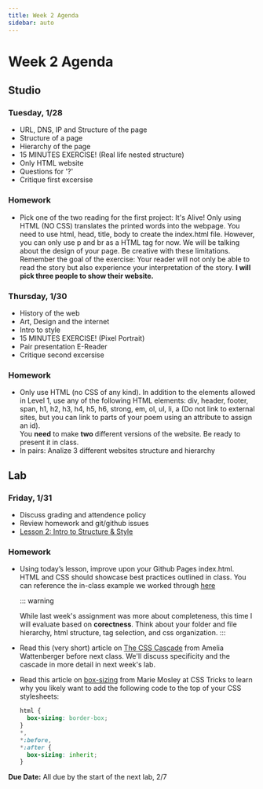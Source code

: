 ```yaml
---
title: Week 2 Agenda
sidebar: auto
---
```


# Week 2 Agenda

## Studio

### Tuesday, 1/28

- URL, DNS, IP and Structure of the page <br>
- Structure of a page <br>
- Hierarchy of the page <br>
- 15 MINUTES EXERCISE! (Real life nested structure) <br>
- Only HTML website <br>
- Questions for '?' <br>
- Critique first excersise <br>

### Homework

- Pick one of the two reading for the first project: It's Alive! Only using HTML (NO CSS) translates the printed words into the webpage. You need to use html, head, title, body to create the index.html file.
  However, you can only use p and br as a HTML tag for now. We will be talking about the design of your page. Be creative with these limitations. Remember the goal of the exercise: Your reader will not only be able to read the story but also experience your interpretation of the story.
  <b> I will pick three people to show their website. </b>

### Thursday, 1/30

- History of the web <br>
- Art, Design and the internet </br>
- Intro to style <br>
- 15 MINUTES EXERCISE! (Pixel Portrait) <br>
- Pair presentation E-Reader <br>
- Critique second excersise

### Homework

- Only use HTML (no CSS of any kind). In addition to the elements allowed in Level 1, use any of the following HTML elements: div, header, footer, span, h1, h2, h3, h4, h5, h6, strong, em, ol, ul, li, a (Do not link to external sites, but you can link to parts of your poem using an attribute to assign an id).
  <br>
  You <b>need</b> to make <strong> two </strong> different versions of the website. Be ready to present it in class.
  <br>
- In pairs: Analize 3 different websites structure and hierarchy

## Lab

### Friday, 1/31

- Discuss grading and attendence policy
- Review homework and git/github issues
- [Lesson 2: Intro to Structure & Style](../lessons/lab/lesson-2)

### Homework

- Using today’s lesson, improve upon your Github Pages index.html. HTML and CSS should showcase best practices outlined in class. You can reference the in-class example we worked through [here](https://github.com/AndrewLevinson/symmetrical-octo-potato)

  ::: warning

  While last week's assignment was more about completeness, this time I will evaluate based on <b>corectness</b>. Think about your folder and file hierarchy, html structure, tag selection, and css organization.
  :::

- Read this (very short) article on [The CSS Cascade](https://wattenberger.com/blog/css-cascade) from Amelia Wattenberger before next class. We'll discuss specificity and the cascade in more detail in next week's lab.
- Read this article on [box-sizing](https://css-tricks.com/box-sizing/) from Marie Mosley at CSS Tricks to learn why you likely want to add the following code to the top of your CSS stylesheets:
  ```css
  html {
    box-sizing: border-box;
  }
  *,
  *:before,
  *:after {
    box-sizing: inherit;
  }
  ```

<b>Due Date:</b> All due by the start of the next lab, 2/7
